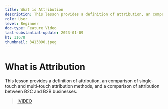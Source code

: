 ```yaml
---
title: What is Attribution
description: This lesson provides a definition of attribution, an comparison of single-touch and multi-touch attribution methods, and a comparison of attribution between B2C and B2B businesses.
role: User
level: Beginner
doc-type: Feature Video
last-substantial-update: 2023-01-09
kt: 11678
thumbnail: 3413090.jpeg
---
```


# What is Attribution

This lesson provides a definition of attribution, an comparison of single-touch and multi-touch attribution methods, and a comparison of attribution between B2C and B2B businesses.

>[!VIDEO](https://video.tv.adobe.com/v/3413090/?quality=12&learn=on)